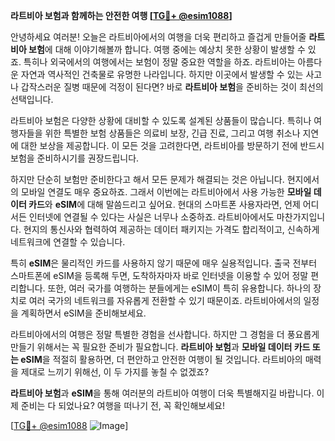 **라트비아 보험과 함께하는 안전한 여행 [[TG💪+ @esim1088](https://t.me/s/esim1088)]**

안녕하세요 여러분! 오늘은 라트비아에서의 여행을 더욱 편리하고 즐겁게 만들어줄 **라트비아 보험**에 대해 이야기해볼까 합니다. 여행 중에는 예상치 못한 상황이 발생할 수 있죠. 특히나 외국에서의 여행에서는 보험이 정말 중요한 역할을 하죠. 라트비아는 아름다운 자연과 역사적인 건축물로 유명한 나라입니다. 하지만 이곳에서 발생할 수 있는 사고나 갑작스러운 질병 때문에 걱정이 된다면? 바로 **라트비아 보험**을 준비하는 것이 최선의 선택입니다.

라트비아 보험은 다양한 상황에 대비할 수 있도록 설계된 상품들이 많습니다. 특히나 여행자들을 위한 특별한 보험 상품들은 의료비 보장, 긴급 진료, 그리고 여행 취소나 지연에 대한 보상을 제공합니다. 이 모든 것을 고려한다면, 라트비아를 방문하기 전에 반드시 보험을 준비하시기를 권장드립니다. 

하지만 단순히 보험만 준비한다고 해서 모든 문제가 해결되는 것은 아닙니다. 현지에서의 모바일 연결도 매우 중요하죠. 그래서 이번에는 라트비아에서 사용 가능한 **모바일 데이터 카드**와 **eSIM**에 대해 말씀드리고 싶어요. 현대의 스마트폰 사용자라면, 언제 어디서든 인터넷에 연결될 수 있다는 사실은 너무나 소중하죠. 라트비아에서도 마찬가지입니다. 현지의 통신사와 협력하여 제공하는 데이터 패키지는 가격도 합리적이고, 신속하게 네트워크에 연결할 수 있습니다.

특히 **eSIM**은 물리적인 카드를 사용하지 않기 때문에 매우 실용적입니다. 출국 전부터 스마트폰에 eSIM을 등록해 두면, 도착하자마자 바로 인터넷을 이용할 수 있어 정말 편리합니다. 또한, 여러 국가를 여행하는 분들에게는 eSIM이 특히 유용합니다. 하나의 장치로 여러 국가의 네트워크를 자유롭게 전환할 수 있기 때문이죠. 라트비아에서의 일정을 계획하면서 eSIM을 준비해보세요.

라트비아에서의 여행은 정말 특별한 경험을 선사합니다. 하지만 그 경험을 더 풍요롭게 만들기 위해서는 꼭 필요한 준비가 필요합니다. **라트비아 보험**과 **모바일 데이터 카드 또는 eSIM**을 적절히 활용하면, 더 편안하고 안전한 여행이 될 것입니다. 라트비아의 매력을 제대로 느끼기 위해선, 이 두 가지를 놓칠 수 없겠죠?

**라트비아 보험**과 **eSIM**을 통해 여러분의 라트비아 여행이 더욱 특별해지길 바랍니다. 이제 준비는 다 되었나요? 여행을 떠나기 전, 꼭 확인해보세요!

[[TG💪+ @esim1088](https://t.me/s/esim1088) ![Image](https://i.postimg.cc/Y0z9fWf4/image.png)]